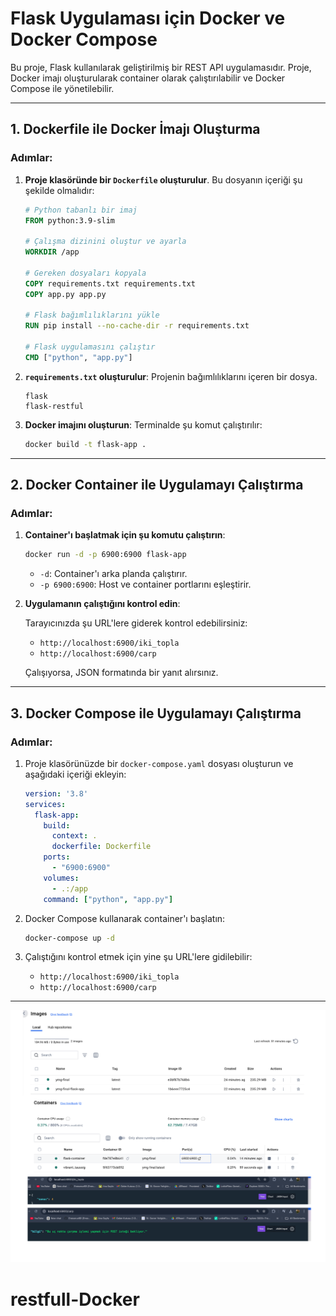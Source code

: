 # Flask Uygulaması için Docker ve Docker Compose

Bu proje, Flask kullanılarak geliştirilmiş bir REST API uygulamasıdır. Proje, Docker imajı oluşturularak container olarak çalıştırılabilir ve Docker Compose ile yönetilebilir.

---

## **1. Dockerfile ile Docker İmajı Oluşturma**

### Adımlar:

1. **Proje klasöründe bir `Dockerfile` oluşturulur**. Bu dosyanın içeriği şu şekilde olmalıdır:

    ```dockerfile
    # Python tabanlı bir imaj 
    FROM python:3.9-slim

    # Çalışma dizinini oluştur ve ayarla
    WORKDIR /app

    # Gereken dosyaları kopyala
    COPY requirements.txt requirements.txt
    COPY app.py app.py

    # Flask bağımlılıklarını yükle
    RUN pip install --no-cache-dir -r requirements.txt

    # Flask uygulamasını çalıştır
    CMD ["python", "app.py"]
    ```

2. **`requirements.txt` oluşturulur**: Projenin bağımlılıklarını içeren bir dosya.

    ```plaintext
    flask
    flask-restful
    ```

3. **Docker imajını oluşturun**: Terminalde şu komut çalıştırılır:

    ```bash
    docker build -t flask-app .
    ```

---

## **2. Docker Container ile Uygulamayı Çalıştırma**

### Adımlar:

1. **Container'ı başlatmak için şu komutu çalıştırın**:

    ```bash
    docker run -d -p 6900:6900 flask-app
    ```

   - `-d`: Container'ı arka planda çalıştırır.
   - `-p 6900:6900`: Host ve container portlarını eşleştirir.

2. **Uygulamanın çalıştığını kontrol edin**:

   Tarayıcınızda şu URL'lere giderek kontrol edebilirsiniz:
   - `http://localhost:6900/iki_topla`
   - `http://localhost:6900/carp`

   Çalışıyorsa, JSON formatında bir yanıt alırsınız.

---

## **3. Docker Compose ile Uygulamayı Çalıştırma**

### Adımlar:

1. Proje klasörünüzde bir `docker-compose.yaml` dosyası oluşturun ve aşağıdaki içeriği ekleyin:

    ```yaml
    version: '3.8'
    services:
      flask-app:
        build:
          context: .
          dockerfile: Dockerfile
        ports:
          - "6900:6900"
        volumes:
          - .:/app
        command: ["python", "app.py"]
    ```

2. Docker Compose kullanarak container'ı başlatın:

    ```bash
    docker-compose up -d
    ```

3. Çalıştığını kontrol etmek için yine şu URL'lere gidilebilir:
   - `http://localhost:6900/iki_topla`
   - `http://localhost:6900/carp`

---

![IMAGE](docker.png)
# restfull-Docker
